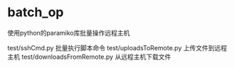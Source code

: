 # batch_op
使用python的paramiko库批量操作远程主机

test/sshCmd.py 批量执行脚本命令
test/uploadsToRemote.py 上传文件到远程主机
test/downloadsFromRemote.py 从远程主机下载文件
